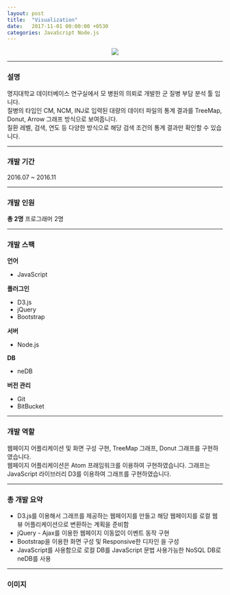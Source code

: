 ```yaml
---
layout: post
title:  "Visualization"
date:   2017-11-01 00:00:00 +0530
categories: JavaScript Node.js
---
```

  

<center><a href="https://ironkim.github.io/assets/image/project/visualization/logo.png" target="_blank"><img class="post-img" src="https://ironkim.github.io/assets/image/project/visualization/logo.png"></a></center>
  

---
### 설명
명지대학교 데이터베이스 연구실에서 모 병원의 의뢰로 개발한 군 질병 부담 분석 툴 입니다.  
질병의 타입인 CM, NCM, INJ로 입력된 대량의 데이터 파일의 통계 결과를 TreeMap, Donut, Arrow 그래프 방식으로 보여줍니다.  
질환 레벨, 검색, 연도 등 다양한 방식으로 해당 검색 조건의 통계 결과만 확인할 수 있습니다.

---
### 개발 기간
2016.07 ~ 2016.11

---
### 개발 인원
**총 2명**
프로그래머 2명

---
### 개발 스팩
**언어**
* JavaScript  

**플러그인**  
* D3.js
* jQuery
* Bootstrap

**서버**
* Node.js

**DB**
* neDB

**버전 관리**  
* Git
* BitBucket

---
### 개발 역할
웹페이지 어플리케이션 및 화면 구성 구현, TreeMap 그래프, Donut 그래프를 구현하였습니다.  
웹페이지 어플리케이션은 Atom 프래임워크를 이용하여 구현하였습니다.
그래프는 JavaScript 라이브러리 D3를 이용하여 그래프를 구현하였습니다. 

---
### 총 개발 요약
* D3.js를 이용해서 그래프를 제공하는 웹페이지를 만들고 해당 웹페이지를 로컬 웹뷰 어플리케이션으로 변환하는 계획을 준비함
* jQuery - Ajax를 이용한 웹페이지 이동없이 이벤트 동작 구현
* Bootstrap을 이용한 화면 구성 및 Responsive한 디자인 을 구성
* JavaScript를 사용함으로 로컬 DB를 JavaScript 문법 사용가능한 NoSQL DB로 neDB를 사용


---
### 이미지


[url-github]: https://github.com/IronKim/WithMe
[url-play]: https://www.youtube.com/watch?v=MK1WQb5gSS8

